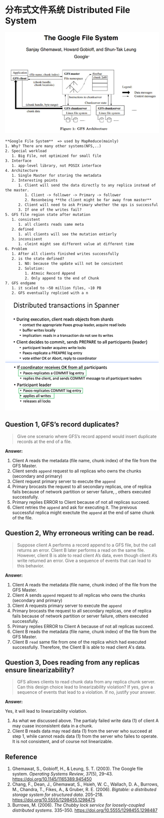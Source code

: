 

# 分布式文件系统 Distributed File System

![image-20240510015655403](./01-intro.assets/image-20240510015655403.png)

```
**Google File System**  => used by MapReduce(mainly)
1. Why? There are many other systems(NFS,..)
2. Special workload
   1. Big File, not optimized for small file
3. Interface
   1. app-level library, not POSIX interface
4. Architecture
   1. Single Master for storing the metadata
   2. Interesting points
      1. Client will send the data directly to any replica instead of the master. 
         1. Client -> follower -> Primary -> follower
         2. Resonbeing **the client might be far away from master**
      2. Client will need to ask Primary whether the ops is successful
      3. If one of the writes fail?
5. GFS file region state after mutation
   1. consistent
      1. all clients reads same meta
   2. defined
      1. all clients will see the mutation entierly
   3. inconsisent
      1. cleint might see different value at different time
6. Problem
   1. After all clients finished writes successfully
   2. is the state defined?
      1. NO: because the update will not be consistent
      2. Solution:
         1. Atmoic Record Append
         2. Only append to the end of Chunk
7. GFS endgame
   1. it scaled to ~50 million files, ~10 PB
   2. GFS eventually replcied with a n
```

![image-20240528123134068](./08-distributed-file-system.assets/image-20240528123134068.png)

## Question 1, GFS’s record duplicates?

> Give one scenario where GFS’s record append would insert duplicate records at the end of a file.

**Answer:**

1. Client A reads the metadata (file name, chunk index) of the file from the GFS Master.
2. Client sends `append` request to all replicas who owns the chunks (secondary and primary)
3. Client request primary server to execute the `append`
4. Primary brocasts the request to all secondary replicas, one of replica fails because of network partition or server failure, , others executed successfully.
5. Primary replies ERROR to Client because of not all replicas succeed.
6. Client retries the `append` and ask for executing it. The preivous successful replica might exectute the `append` at the end of same chunk of the file.

## Question 2, Why erroneous writing can be read.

> Suppose client A performs a record append to a GFS file, but the call returns an error. Client B later performs a read on the same file. However, client B is able to read client A’s data, even though client A’s write returned an error. Give a sequence of events that can lead to this behavior.

**Answer:**

1. Client A reads the metadata  (file name, chunk index)  of the file from the GFS Master.
2. Client A sends `append` request to all replicas who owns the chunks (secondary and primary)
3. Client A requests primary server to execute the `append`
4. Primary brocasts the request to all secondary replicas, one of replica fails because of network partition or server failure, others executed successfully.
5. Primary replies ERROR to Client A because of not all replicas succeed.
6. Client B reads the metadata  (file name, chunk index) of the file from the GFS Master.
7. Client B `read` same file from one of the replica which had executed successfully. Therefore, the Client B is able to read client A's data.

## Question 3, Does reading from any replicas ensure linearizability?

> GFS allows clients to read chunk data from any replica chunk server. Can this design choice lead to linearizability violation? If yes, give a sequence of events that lead to a violation. If no, justify your answer.

**Answer:**

Yes,  it will lead to linearizability violation.

1. As what we discussed above. The partialy failed write data (1) of client A may cuase inconsistent data in a chunk.
2. Client B reads data may read data (1) from the server who succeed at step 1, while cannot reads data (1) from the server who failes to operate. It is not consistent, and of course not linearizable.

## Reference

1. Ghemawat, S., Gobioff, H., & Leung, S. T. (2003). The Google file system. *Operating Systems Review*, *37*(5), 29–43. https://doi.org/10.1145/1165389.945450
2. Chang, F., Dean, J., Ghemawat, S., Hsieh, W. C., Wallach, D. A., Burrows, M., Chandra, T., Fikes, A., & Gruber, R. E. (2006). *Bigtable: a distributed storage system for structured data*. 205–218. https://doi.org/10.5555/1298455.1298475
3. Burrows, M. (2006). *The Chubby lock service for loosely-coupled distributed systems*. 335–350. https://doi.org/10.5555/1298455.1298487

